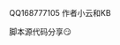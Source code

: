 QQ168777105
作者小云和KB

脚本源代码分享😏
<!---
XiaoYunCN/XiaoYunCN is a ✨ special ✨ repository because its `README.md` (this file) appears on your GitHub profile.
You can click the Preview link to take a look at your changes.
--->
